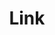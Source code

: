 ---
home: true
title: Link
icon: home
# heroImage: /logo.svg
heroText: vuepress-plugin-md-enhance
tagline: Enhancement for Markdown in VuePress
containerClass: links
actions:
  - title: Custom Container
    icon: fa-fort-awesome
    details: Decorate Markdown content with styles
    link: https://theme-hope.vuejs.press/zh/
  - title: Custom Container
    icon: fa-fort-awesome
    details: Decorate Markdown content with styles
    link: https://theme-hope.vuejs.press/zh/

features:
  - title: Custom Container
    icon: fa-fort-awesome
    details: Decorate Markdown content with styles
    link: https://theme-hope.vuejs.press/zh/
  - title: Custom Container
    icon: fa-fort-awesome
    details: Decorate Markdown content with styles
    link: https://theme-hope.vuejs.press/zh/
  - title: Custom Container
    icon: fa-fort-awesome
    details: Decorate Markdown content with styles
    link: https://theme-hope.vuejs.press/zh/
  - title: Custom Container
    icon: fa-fort-awesome
    details: Decorate Markdown content with styles
    link: https://theme-hope.vuejs.press/zh/
  - title: Custom Container
    icon: fa-fort-awesome
    details: Decorate Markdown content with styles
    link: https://theme-hope.vuejs.press/zh/
  - title: Custom Container
    icon: fa-fort-awesome
    details: Decorate Markdown content with styles
    link: https://theme-hope.vuejs.press/zh/
  - title: Custom Container
    icon: fa-fort-awesome
    details: Decorate Markdown content with styles
    link: https://theme-hope.vuejs.press/zh/
  - title: Custom Container
    icon: fa-fort-awesome
    details: Decorate Markdown content with styles
    link: https://theme-hope.vuejs.press/zh/
---